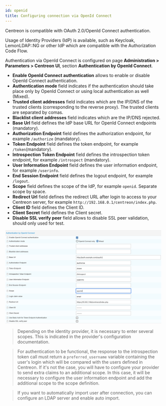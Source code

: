```yaml
---
id: openid
title: Configuring connection via OpenId Connect
---
```


Centreon is compatible with OAuth 2.0/OpenId Connect authentication.

Usage of Identity Providers (IdP) is available, such as Keycloak, LemonLDAP::NG or other IdP which are compatible with
the Authorization Code Flow.

Authentication via OpenId Connect is configured on page **Administration > Parameters > Centreon UI**, section **Authentication by OpenId Connect**.

- **Enable OpenId Connect authentication** allows to enable or disable OpenId Connect authentication.
- **Authentication mode** field indicates if the authentication should take place only by OpenId Connect or using local
  authentication as well (Mixed).
- **Trusted client addresses** field indicates which are the IP/DNS of the trusted clients (corresponding to the
  reverse proxy). The trusted clients are separated by comas.
- **Blacklist client addresses** field indicates which are the IP/DNS rejected.
- **Base Url** field defines the IdP base URL for OpenId Connect endpoints (mandatory).
- **Authorization Endpoint** field defines the authorization endpoint, for example `/authorize` (mandatory).
- **Token Endpoint** field defines the token endpoint, for example `/token`(mandatory).
- **Introspection Token Endpoint** field defines the introspection token endpoint, for example `/introspect` (mandatory).
- **User Information Endpoint** field defines the user information endpoint, for example `/userinfo`.
- **End Session Endpoint** field defines the logout endpoint, for example `/logout`.
- **Scope** field defines the scope of the IdP, for example `openid`. Separate scope by space.
- **Redirect Url** field defines the redirect URL after login to access to your Centreon server, for example
  `http://192.168.0.1/centreon/index.php`.
- **Client ID** field defines the Client ID.
- **Client Secret** field defines the Client secret.
- **Disable SSL verify peer** field allows to disable SSL peer validation, should only used for test.

![image](../assets/administration/openid-connect-configuration.png)

> Depending on the identity provider, it is necessary to enter several scopes. This is indicated in the provider's
> configuration documentation.

> For authentication to be functional, the response to the introspection token call must return a `preferred_username`
> variable containing the user's login which will be compared with the users defined in Centreon. If it's not the case,
> you will have to configure your provider to send extra claims to an additional scope. In this case, it will be
> necessary to configure the user information endpoint and add the additional scope to the scope definition.

> If you want to automatically import user after connection, you can configure an LDAP server and enable auto import.
